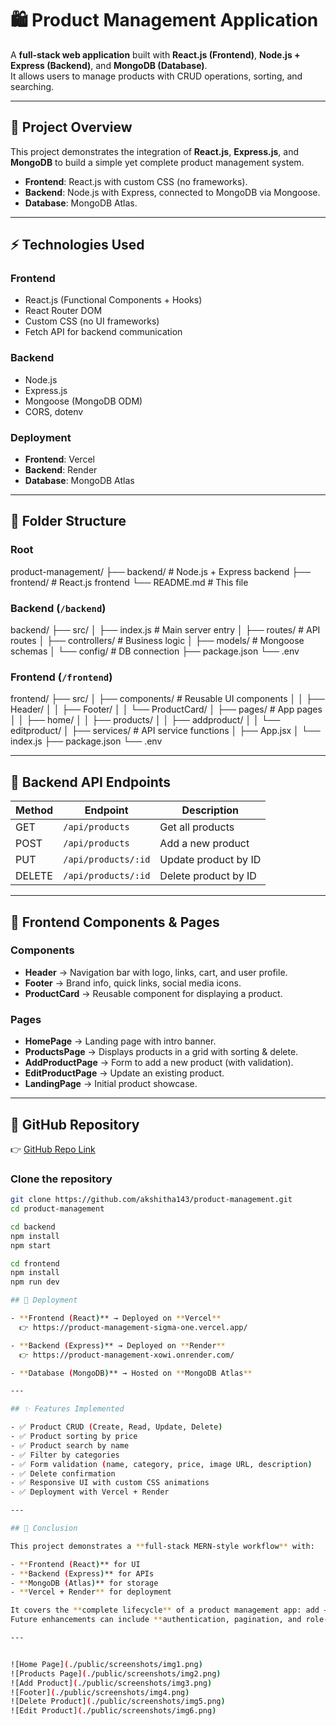 # 🛍️ Product Management Application

A **full-stack web application** built with **React.js (Frontend)**, **Node.js + Express (Backend)**, and **MongoDB (Database)**.  
It allows users to manage products with CRUD operations, sorting, and searching.

---

## 🚀 Project Overview
This project demonstrates the integration of **React.js**, **Express.js**, and **MongoDB** to build a simple yet complete product management system.  

- **Frontend**: React.js with custom CSS (no frameworks).  
- **Backend**: Node.js with Express, connected to MongoDB via Mongoose.  
- **Database**: MongoDB Atlas.  

---

## ⚡ Technologies Used

### Frontend
- React.js (Functional Components + Hooks)
- React Router DOM
- Custom CSS (no UI frameworks)
- Fetch API for backend communication

### Backend
- Node.js
- Express.js
- Mongoose (MongoDB ODM)
- CORS, dotenv

### Deployment
- **Frontend**: Vercel  
- **Backend**: Render  
- **Database**: MongoDB Atlas  

---

## 📂 Folder Structure

### Root

product-management/
├── backend/ # Node.js + Express backend
├── frontend/ # React.js frontend
└── README.md # This file


### Backend (`/backend`)
backend/
├── src/
│ ├── index.js # Main server entry
│ ├── routes/ # API routes
│ ├── controllers/ # Business logic
│ ├── models/ # Mongoose schemas
│ └── config/ # DB connection
├── package.json
└── .env


### Frontend (`/frontend`)
frontend/
├── src/
│ ├── components/ # Reusable UI components
│ │ ├── Header/
│ │ ├── Footer/
│ │ └── ProductCard/
│ ├── pages/ # App pages
│ │ ├── home/
│ │ ├── products/
│ │ ├── addproduct/
│ │ └── editproduct/
│ ├── services/ # API service functions
│ ├── App.jsx
│ └── index.js
├── package.json
└── .env


---

## 📡 Backend API Endpoints

| Method | Endpoint             | Description            |
|--------|----------------------|------------------------|
| GET    | `/api/products`      | Get all products       |
| POST   | `/api/products`      | Add a new product      |
| PUT    | `/api/products/:id`  | Update product by ID   |
| DELETE | `/api/products/:id`  | Delete product by ID   |

---

## 🎨 Frontend Components & Pages

### Components
- **Header** → Navigation bar with logo, links, cart, and user profile.  
- **Footer** → Brand info, quick links, social media icons.  
- **ProductCard** → Reusable component for displaying a product.  

### Pages
- **HomePage** → Landing page with intro banner.  
- **ProductsPage** → Displays products in a grid with sorting & delete.  
- **AddProductPage** → Form to add a new product (with validation).  
- **EditProductPage** → Update an existing product.  
- **LandingPage** → Initial product showcase.  

---

## 🔗 GitHub Repository

👉 [GitHub Repo Link](https://github.com/yourusername/product-management)

### Clone the repository
```bash
git clone https://github.com/akshitha143/product-management.git
cd product-management

cd backend
npm install
npm start

cd frontend
npm install
npm run dev   

## 🚀 Deployment

- **Frontend (React)** → Deployed on **Vercel**  
  👉 https://product-management-sigma-one.vercel.app/

- **Backend (Express)** → Deployed on **Render**  
  👉 https://product-management-xowi.onrender.com/ 

- **Database (MongoDB)** → Hosted on **MongoDB Atlas**  

---

## ✨ Features Implemented

- ✅ Product CRUD (Create, Read, Update, Delete)  
- ✅ Product sorting by price  
- ✅ Product search by name  
- ✅ Filter by categories 
- ✅ Form validation (name, category, price, image URL, description)  
- ✅ Delete confirmation  
- ✅ Responsive UI with custom CSS animations  
- ✅ Deployment with Vercel + Render  

---

## 🏁 Conclusion

This project demonstrates a **full-stack MERN-style workflow** with:  

- **Frontend (React)** for UI  
- **Backend (Express)** for APIs  
- **MongoDB (Atlas)** for storage  
- **Vercel + Render** for deployment  

It covers the **complete lifecycle** of a product management app: add → view → update → delete.  
Future enhancements can include **authentication, pagination, and role-based access control**.  

---


![Home Page](./public/screenshots/img1.png)
![Products Page](./public/screenshots/img2.png)
![Add Product](./public/screenshots/img3.png)
![Footer](./public/screenshots/img4.png)
![Delete Product](./public/screenshots/img5.png)
![Edit Product](./public/screenshots/img6.png)
